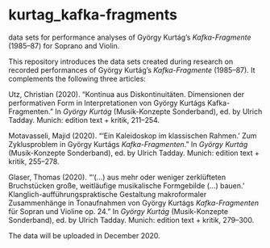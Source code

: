 # kurtag_kafka-fragments
data sets for performance analyses of György Kurtág’s *Kafka-Fragmente* (1985–87) for Soprano and Violin.

This repository introduces the data sets created during research on recorded performances of György Kurtág’s *Kafka-Fragmente* (1985–87). It complements the following three articles:

Utz, Christian (2020). “Kontinua aus Diskontinuitäten. Dimensionen der performativen Form in Interpretationen von György Kurtágs Kafka-Fragmenten.” In *György Kurtág* (Musik-Konzepte Sonderband), ed. by Ulrich Tadday. Munich: edition text + kritik, 211–254. 

Motavasseli, Majid (2020). “‘Ein Kaleidoskop im klassischen Rahmen.’ Zum Zyklusproblem in György Kurtágs *Kafka-Fragmenten*.” In *György Kurtág* (Musik-Konzepte Sonderband), ed. by Ulrich Tadday. Munich: edition text + kritik, 255–278. 

Glaser, Thomas (2020). “‘(…) aus mehr oder weniger zerklüfteten Bruchstücken große, weitläufige musikalische Formgebilde (…) bauen.’ Klanglich-aufführungspraktische Gestaltung makroformaler Zusammenhänge in Tonaufnahmen von György Kurtágs *Kafka-Fragmenten* für Sopran und Violine op. 24.” In *György Kurtág* (Musik-Konzepte Sonderband), ed. by Ulrich Tadday. Munich: edition text + kritik, 279–300. 


The data will be uploaded in December 2020.
